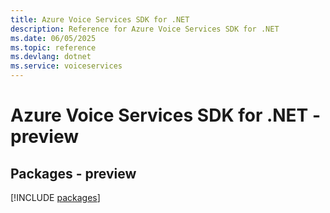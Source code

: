 ```yaml
---
title: Azure Voice Services SDK for .NET
description: Reference for Azure Voice Services SDK for .NET
ms.date: 06/05/2025
ms.topic: reference
ms.devlang: dotnet
ms.service: voiceservices
---
```

# Azure Voice Services SDK for .NET - preview
## Packages - preview
[!INCLUDE [packages](voice-services-index.md)]